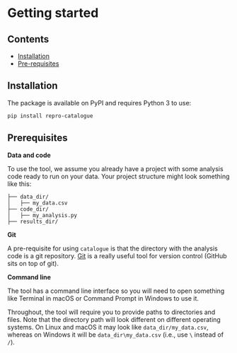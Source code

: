 # Getting started

## Contents

- [Installation](#installation)
- [Pre-requisites](#pre-requisites)

## Installation

The package is available on PyPI and requires Python 3 to use:

```bash
pip install repro-catalogue
```

## Prerequisites

**Data and code**

To use the tool, we assume you already have a project with some analysis code ready to run on your data. Your project structure might look something like this:

```
├── data_dir/
│   ├── my_data.csv
├── code_dir/
│   ├── my_analysis.py
├── results_dir/
```

**Git**

A pre-requisite for using `catalogue` is that the directory with the analysis code is a git repository. [Git](https://git-scm.com) is a really useful tool for version control (GitHub sits on top of git).

**Command line**

The tool has a command line interface so you will need to open something like Terminal in macOS or Command Prompt in Windows to use it.

Throughout, the tool will require you to provide paths to directories and files. Note that the directory path will look different on different operating systems. On Linux and macOS it may look like `data_dir/my_data.csv`, whereas on Windows it will be `data_dir\my_data.csv` (i.e., use `\` instead of `/`).
